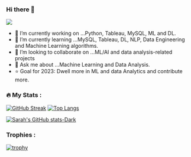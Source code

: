 ### Hi there 👋

![](https://komarev.com/ghpvc/?username=sarahcodebyte&color=blueviolet)


- 🔭 I’m currently working on ...Python, Tableau, MySQL, ML and DL.
- 🌱 I’m currently learning ...MySQL, Tableau, DL, NLP, Data Engineering and Machine Learning algorithms.
- 👯 I’m looking to collaborate on ...ML/AI and data analysis-related projects
- 💬 Ask me about ...Machine Learning and Data Analysis.
- ⭐ Goal for 2023: Dwell more in ML and data Analytics and contribute more.

<!--
- 🤔 I’m looking for help with ...
- 📫 How to reach me: ...
- 😄 Pronouns: ...
- ⚡ Fun fact: ...
-->

### :fire: My Stats : 

[![GitHub Streak](http://github-readme-streak-stats.herokuapp.com?user=sarahcodebyte&theme=dark&background=000000)](https://git.io/streak-stats)
[![Top Langs](https://github-readme-stats.vercel.app/api/top-langs/?username=sarahcodebyte&layout=compact&theme=vision-friendly-dark)](https://github.com/anuraghazra/github-readme-stats)

[![Sarah's GitHub stats-Dark](https://github-readme-stats.vercel.app/api?username=sarahcodebyte&show_icons=true&theme=dark#gh-dark-mode-only)](https://github.com/sarahcodebyte/github-readme-stats#gh-dark-mode-only)

### Trophies : 

[![trophy](https://github-profile-trophy.vercel.app/?username=sarahcodebyte)](https://github.com/ryo-ma/github-profile-trophy)
